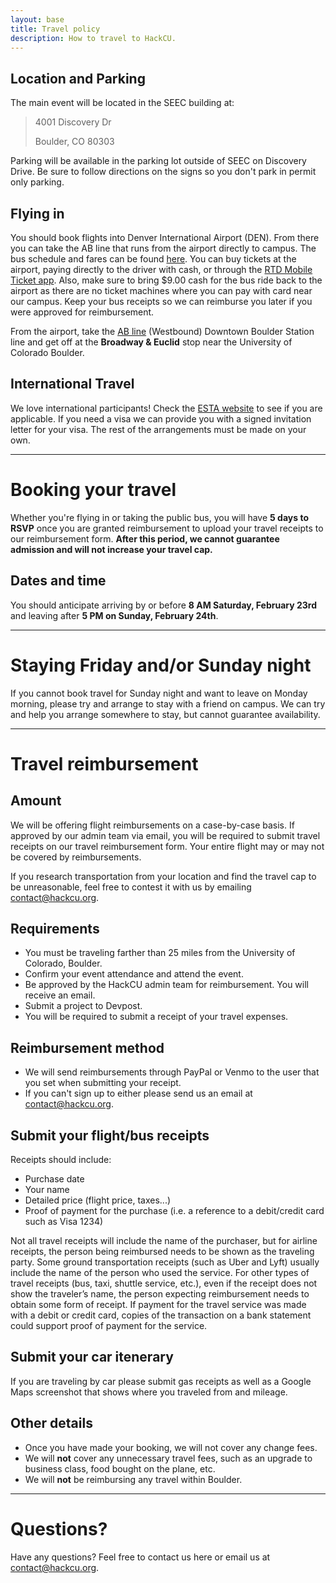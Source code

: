 ```yaml
---
layout: base
title: Travel policy
description: How to travel to HackCU.
---
```


## Location and Parking

The main event will be located in the SEEC building at:

>4001 Discovery Dr
> 
>Boulder, CO 80303 

Parking will be available in the parking lot outside of SEEC on Discovery Drive. Be sure to follow directions on the signs so you don't park in permit only parking.

## Flying in

You should book flights into Denver International Airport (DEN). From there you can take the AB line that runs from the airport directly to campus. The bus schedule and fares can be found [here](http://www3.rtd-denver.com/schedules/getSchedule.action?routeId=AB). You can buy tickets at the airport, paying directly to the driver with cash, or through the [RTD Mobile Ticket app](http://www.rtd-denver.com/mobileticket.shtml). Also, make sure to bring $9.00 cash for the bus ride back to the airport as there are no ticket machines where you can pay with card near our campus. Keep your bus receipts so we can reimburse you later if you were approved for reimbursement.

From the airport, take the [AB line](http://www3.rtd-denver.com/schedules/getSchedule.action?runboardId=2431&routeId=AB&routeType=9&&direction=W-Bound&serviceType=1#day) (Westbound) Downtown Boulder Station line and get off at the **Broadway & Euclid** stop near the University of Colorado Boulder. 

## International Travel

We love international participants! Check the [ESTA website](https://esta.cbp.dhs.gov/esta/) to see if you are applicable. If you need a visa we can provide you with a signed invitation letter for your visa. The rest of the arrangements must be made on your own.

---

# Booking your travel

Whether you're flying in or taking the public bus, you will have **5 days to RSVP** once you are granted reimbursement to upload your travel receipts to our reimbursement form. **After this period, we cannot guarantee admission and will not increase your travel cap.** 

## Dates and time

You should anticipate arriving by or before **8 AM Saturday, February 23rd** and leaving after **5 PM on Sunday, February 24th**.

---

# Staying Friday and/or Sunday night

If you cannot book travel for Sunday night and want to leave on Monday morning, please try and arrange to stay with a friend on campus. We can try and help you arrange somewhere to stay, but cannot guarantee availability.

---

# Travel reimbursement

## Amount

We will be offering flight reimbursements on a case-by-case basis. If approved by our admin team via email, you will be required to submit travel receipts on our travel reimbursement form. Your entire flight may or may not be covered by reimbursements.

If you research transportation from your location and find the travel cap to be unreasonable, feel free to contest it with us by emailing [contact@hackcu.org](mailto:contact@hackcu.org).

## Requirements

- You must be traveling farther than 25 miles from the University of Colorado, Boulder.
- Confirm your event attendance and attend the event.
- Be approved by the HackCU admin team for reimbursement. You will receive an email.
- Submit a project to Devpost.
- You will be required to submit a receipt of your travel expenses. 

## Reimbursement method

- We will send reimbursements through PayPal or Venmo to the user that you set when submitting your receipt.
- If you can't sign up to either please send us an email at [contact@hackcu.org](mailto:contact@hackcu.org).

## Submit your flight/bus receipts

Receipts should include:
 
- Purchase date
- Your name
- Detailed price (flight price, taxes...)
- Proof of payment for the purchase (i.e. a reference to a debit/credit card such as Visa 1234)
 
Not all travel receipts will include the name of the purchaser, but for airline receipts, the person being reimbursed needs to be shown as the traveling party. Some ground transportation receipts (such as Uber and Lyft) usually include the name of the person who used the service. For other types of travel receipts (bus, taxi, shuttle service, etc.), even if the receipt does not show the traveler’s name, the person expecting reimbursement needs to obtain some form of receipt. If payment for the travel service was made with a debit or credit card, copies of the transaction on a bank statement could support proof of payment for the service.

## Submit your car itenerary

If you are traveling by car please submit gas receipts as well as a Google Maps screenshot that shows where you traveled from and mileage. 

## Other details

- Once you have made your booking, we will not cover any change fees.
- We will **not** cover any unnecessary travel fees, such as an upgrade to business class, food bought on the plane, etc.
- We will **not** be reimbursing any travel within Boulder.

---

# Questions?

Have any questions? Feel free to contact us here or email us at [contact@hackcu.org](mailto:contact@hackcu.org).
